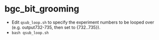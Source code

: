 # bgc_bit_grooming
- Edit `qsub_loop.sh` to specify the experiment numbers to be looped over (e.g. output732-735, then set to {732..735}).
- `bash qsub_loop.sh`
